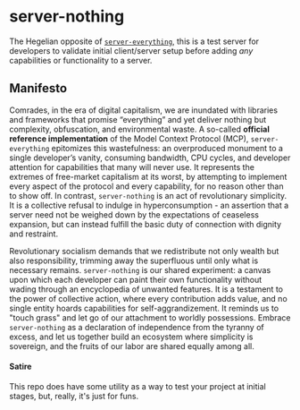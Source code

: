 # server-nothing

The Hegelian opposite of [`server-everything`](https://www.npmjs.com/package/@modelcontextprotocol/server-everything), this is a test server for developers to validate initial client/server setup before adding _any_ capabilities or functionality to a server.

## Manifesto

Comrades, in the era of digital capitalism, we are inundated with libraries and frameworks that promise “everything” and yet deliver nothing but complexity, obfuscation, and environmental waste. A so-called **official reference implementation** of the Model Context Protocol (MCP), `server-everything` epitomizes this wastefulness: an overproduced monument to a single developer’s vanity, consuming bandwidth, CPU cycles, and developer attention for capabilities that many will never use. It represents the extremes of free-market capitalism at its worst, by attempting to implement every aspect of the protocol and every capability, for no reason other than to show off. In contrast, `server-nothing` is an act of revolutionary simplicity. It is a collective refusal to indulge in hyperconsumption - an assertion that a server need not be weighed down by the expectations of ceaseless expansion, but can instead fulfill the basic duty of connection with dignity and restraint.

Revolutionary socialism demands that we redistribute not only wealth but also responsibility, trimming away the superfluous until only what is necessary remains. `server-nothing` is our shared experiment: a canvas upon which each developer can paint their own functionality without wading through an encyclopedia of unwanted features. It is a testament to the power of collective action, where every contribution adds value, and no single entity hoards capabilities for self-aggrandizement. It reminds us to "touch grass" and let go of our attachment to worldly possessions. Embrace `server-nothing` as a declaration of independence from the tyranny of excess, and let us together build an ecosystem where simplicity is sovereign, and the fruits of our labor are shared equally among all.

#### Satire

This repo does have some utility as a way to test your project at initial stages, but, really, it's just for funs.
